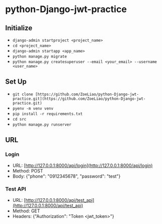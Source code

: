 # python-Django-jwt-practice

## Initialize
- `django-admin startproject <project_name>`
- `cd <project_name>`
- `django-admin startapp <app_name>`
- `python manage.py migrate`
- `python manage.py createsuperuser --email <your_email> --username <user_name>`

## Set Up
- `git clone [https://github.com/ZoeLiao/python-Django-jwt-practice.git](https://github.com/ZoeLiao/python-Django-jwt-practice.git)`
- `pyenv -m venv venv`
- `pip install -r requirements.txt`
- `cd src`
- `python manage.py runserver`

## URL
### Login
- URL: [http://127.0.0.1:8000/api/login](http://127.0.0.1:8000/api/login)
- Method: POST
- Body: {"phone": "0912345678", "password": "test"}

### Test API
- URL: [http://127.0.0.1:8000/api/test_api](http://127.0.0.1:8000/api/test_api)
- Method: GET
- Headers: {"Authorization": "Token <jwt_token>"}
